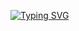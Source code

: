[![Typing SVG](https://readme-typing-svg.demolab.com?font=Fira+Code&pause=1000&width=435&lines=+dev%3A+HashBrute)](https://git.io/typing-svg)
